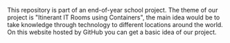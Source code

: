 This repository is part of an end-of-year school project.
The theme of our project is "Itinerant IT Rooms using Containers", the main idea would be to take knowledge through technology to different locations around the world.
On this website hosted by GitHub you can get a basic idea of ​​our project.
